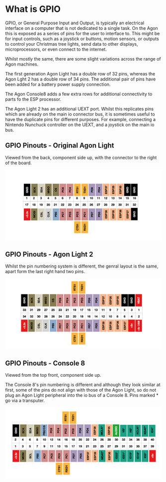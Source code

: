 # What is GPIO

GPIO, or General Purpose Input and Output, is typically an electrical interface on a computer that is not dedicated to a single task. On the Agon this is exposed as a series of pins for the user to interface to. This might be for input controls, such as a joystick or buttons, motion sensors, or outputs to control your Christmas tree lights, send data to other displays, microprocessors, or even connect to the internet.

Whilst mostly the same, there are some slight variations across the range of Agon machines.

The first generation Agon Light has a double row of 32 pins, whereas the Agon Lght 2 has a double row of 34 pins. The additional pair of pins have been added for a battery power supply connection.

The Agon Console8 adds a few extra rows for additional connectivity to parts fo the ESP processor.

The Agon Light 2 has an additional UEXT port. Whilst this replicates pins which are already on the main io connector bus, it is sometimes useful to have the duplicate pins for different purposes. For example, connecting a Nintendo Nunchuck controller on the UEXT, and a joystick on the main io bus.


## GPIO Pinouts - Original Agon Light

Viewed from the back, component side up, with the connector to the right of the board.

![](./images/iopinsAL1.png)

## GPIO Pinouts - Agon Light 2

Whilst the pin numbering system is different, the genral layout is the same, apart form the last right hand two pins.

![](./images/iopinsAL2.png)

## GPIO Pinouts - Console 8

Viewed from the top front, component side up.

The Console 8's pin numbering is different and although they look similar at first, some of the pins do not align with those of the Agon Light, so do not plug an Agon Light peripheral into the io bus of a Console 8.
Pins marked * go via a transputer.

![](./images/iopinsC8.png)
